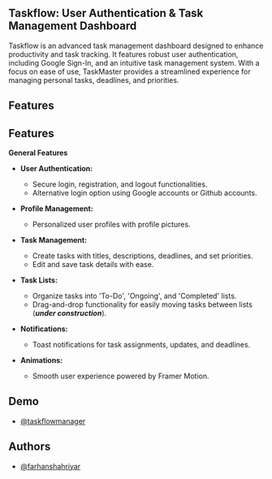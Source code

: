 ## Taskflow: User Authentication & Task Management Dashboard

Taskflow is an advanced task management dashboard designed to enhance productivity and task tracking. It features robust user authentication, including Google Sign-In, and an intuitive task management system. With a focus on ease of use, TaskMaster provides a streamlined experience for managing personal tasks, deadlines, and priorities.
## Features


## Features

**General Features**  
- **User Authentication:**
    - Secure login, registration, and logout functionalities.
    - Alternative login option using Google accounts or Github accounts.

- **Profile Management:**
    - Personalized user profiles with profile pictures.
    
- **Task Management:**
    - Create tasks with titles, descriptions, deadlines, and set priorities.
    - Edit and save task details with ease.

- **Task Lists:**
    - Organize tasks into 'To-Do', 'Ongoing', and 'Completed' lists.
    - Drag-and-drop functionality for easily moving tasks between lists (***under construction***).

- **Notifications:**
    - Toast notifications for task assignments, updates, and deadlines.

- **Animations:**
    - Smooth user experience powered by Framer Motion.

## Demo

- [@taskflowmanager](https://taskflowmanager.netlify.app/)


## Authors

- [@farhanshahriyar](https://github.com/farhanshahriyar)

